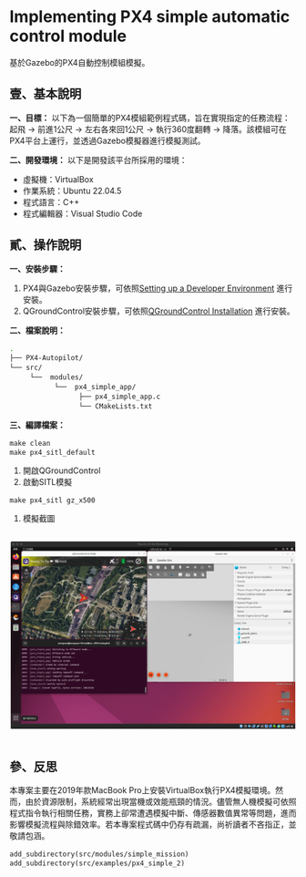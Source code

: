 # Implementing PX4 simple automatic control module

基於Gazebo的PX4自動控制模組模擬。

## 壹、基本說明
**一、目標：**
以下為一個簡單的PX4模組範例程式碼，旨在實現指定的任務流程：起飛 → 前進1公尺 → 左右各來回1公尺 → 執行360度翻轉 → 降落。該模組可在PX4平台上運行，並透過Gazebo模擬器進行模擬測試。

**二、開發環境：**
以下是開發該平台所採用的環境：
* 虛擬機：VirtualBox
* 作業系統：Ubuntu 22.04.5
* 程式語言：C++
* 程式編輯器：Visual Studio Code

## 貳、操作說明
**一、安裝步驟：**
1. PX4與Gazebo安裝步驟，可依照[Setting up a Developer Environment](https://docs.px4.io/main/en/dev_setup/dev_env_linux_ubuntu) 進行安裝。
2. QGroundControl安裝步驟，可依照[QGroundControl Installation](https://docs.px4.io/main/en/dev_setup/dev_env_linux_ubuntu) 進行安裝。

**二、檔案說明：**
```bash
.
├── PX4-Autopilot/
└── src/
     └──  modules/
           └──  px4_simple_app/
                 ├── px4_simple_app.c
                 └── CMakeLists.txt
```
**三、編譯檔案：**
```shell
make clean
make px4_sitl_default
```

1. 開啟QGroundControl
2. 啟動SITL模擬
```shell
make px4_sitl gz_x500
```
1. 模擬截圖
<br>
  <div align="center">
  	<img src="./截圖.png" alt="Editor" width="500">
  </div>
<br>

## 參、反思
本專案主要在2019年款MacBook Pro上安裝VirtualBox執行PX4模擬環境。然而，由於資源限制，系統經常出現當機或效能瓶頸的情況。儘管無人機模擬可依照程式指令執行相關任務，實務上卻常遭遇模擬中斷、傳感器數值異常等問題，進而影響模擬流程與除錯效率。若本專案程式碼中仍存有疏漏，尚祈讀者不吝指正，並敬請包涵。

```text
add_subdirectory(src/modules/simple_mission)
add_subdirectory(src/examples/px4_simple_2)
```
